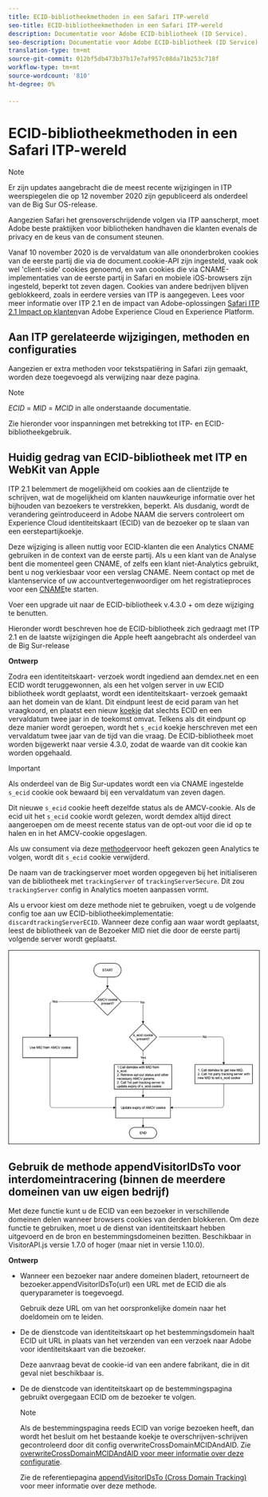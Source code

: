 ```yaml
---
title: ECID-bibliotheekmethoden in een Safari ITP-wereld
seo-title: ECID-bibliotheekmethoden in een Safari ITP-wereld
description: Documentatie voor Adobe ECID-bibliotheek (ID Service).
seo-description: Documentatie voor Adobe ECID-bibliotheek (ID Service).
translation-type: tm+mt
source-git-commit: 012bf5db473b37b17e7af957c08da71b253c718f
workflow-type: tm+mt
source-wordcount: '810'
ht-degree: 0%

---
```



# ECID-bibliotheekmethoden in een Safari ITP-wereld

>[!NOTE]
>
>Er zijn updates aangebracht die de meest recente wijzigingen in ITP weerspiegelen die op 12 november 2020 zijn gepubliceerd als onderdeel van de Big Sur OS-release.

Aangezien Safari het grensoverschrijdende volgen via ITP aanscherpt, moet Adobe beste praktijken voor bibliotheken handhaven die klanten evenals de privacy en de keus van de consument steunen.

Vanaf 10 november 2020 is de vervaldatum van alle ononderbroken cookies van de eerste partij die via de document.cookie-API zijn ingesteld, vaak ook wel &#39;client-side&#39; cookies genoemd, en van cookies die via CNAME-implementaties van de eerste partij in Safari en mobiele iOS-browsers zijn ingesteld, beperkt tot zeven dagen. Cookies van andere bedrijven blijven geblokkeerd, zoals in eerdere versies van ITP is aangegeven. Lees voor meer informatie over ITP 2.1 en de impact van Adobe-oplossingen [Safari ITP 2.1 Impact op klanten](https://medium.com/adobetech/safari-itp-2-1-impact-on-adobe-experience-cloud-customers-9439cecb55ac)van Adobe Experience Cloud en Experience Platform.

## Aan ITP gerelateerde wijzigingen, methoden en configuraties

Aangezien er extra methoden voor tekstspatiëring in Safari zijn gemaakt, worden deze toegevoegd als verwijzing naar deze pagina.

>[!NOTE]
>
>*ECID* = *MID* = *MCID* in alle onderstaande documentatie.

Zie hieronder voor inspanningen met betrekking tot ITP- en ECID-bibliotheekgebruik.

## Huidig gedrag van ECID-bibliotheek met ITP en WebKit van Apple

ITP 2.1 belemmert de mogelijkheid om cookies aan de clientzijde te schrijven, wat de mogelijkheid om klanten nauwkeurige informatie over het bijhouden van bezoekers te verstrekken, beperkt. Als dusdanig, wordt de verandering geïntroduceerd in Adobe NAAM die servers controleert om Experience Cloud identiteitskaart (ECID) van de bezoeker op te slaan van een eerstepartijkoekje.

Deze wijziging is alleen nuttig voor ECID-klanten die een Analytics CNAME gebruiken in de context van de eerste partij. Als u een klant van de Analyse bent die momenteel geen CNAME, of zelfs een klant niet-Analytics gebruikt, bent u nog verkiesbaar voor een verslag CNAME. Neem contact op met de klantenservice of uw accountvertegenwoordiger om het registratieproces voor een [CNAME](https://docs.adobe.com/content/help/en/core-services/interface/ec-cookies/cookies-first-party.html)te starten.

Voer een upgrade uit naar de ECID-bibliotheek v.4.3.0 + om deze wijziging te benutten.

Hieronder wordt beschreven hoe de ECID-bibliotheek zich gedraagt met ITP 2.1 en de laatste wijzigingen die Apple heeft aangebracht als onderdeel van de Big Sur-release

**Ontwerp**

Zodra een identiteitskaart- verzoek wordt ingediend aan demdex.net en een ECID wordt teruggewonnen, als een het volgen server in uw ECID bibliotheek wordt geplaatst, wordt een identiteitskaart- verzoek gemaakt aan het domein van de klant. Dit eindpunt leest de ecid param van het vraagkoord, en plaatst een nieuw [koekje](/help/introduction/cookies.md) dat slechts ECID en een vervaldatum twee jaar in de toekomst omvat. Telkens als dit eindpunt op deze manier wordt geroepen, wordt het `s_ecid` koekje herschreven met een vervaldatum twee jaar van de tijd van die vraag. De ECID-bibliotheek moet worden bijgewerkt naar versie 4.3.0, zodat de waarde van dit cookie kan worden opgehaald.

>[!IMPORTANT]
>
>Als onderdeel van de Big Sur-updates wordt een via CNAME ingestelde `s_ecid` cookie ook bewaard bij een vervaldatum van zeven dagen.

Dit nieuwe `s_ecid` cookie heeft dezelfde status als de AMCV-cookie. Als de ecid uit het `s_ecid` cookie wordt gelezen, wordt demdex altijd direct aangeroepen om de meest recente status van de opt-out voor die id op te halen en in het AMCV-cookie opgeslagen.

Als uw consument via deze [methode](https://docs.adobe.com/content/help/en/analytics/implementation/js/opt-out.html)ervoor heeft gekozen geen Analytics te volgen, wordt dit `s_ecid` cookie verwijderd.

De naam van de trackingserver moet worden opgegeven bij het initialiseren van de bibliotheek met `trackingServer` of `trackingServerSecure`. Dit zou `trackingServer` config in Analytics moeten aanpassen vormt.

Als u ervoor kiest om deze methode niet te gebruiken, voegt u de volgende config toe aan uw ECID-bibliotheekimplementatie: `discardtrackingServerECID`. Wanneer deze config aan waar wordt geplaatst, leest de bibliotheek van de Bezoeker MID niet die door de eerste partij volgende server wordt geplaatst.

![](assets/itp-proposal-v1.png)

## Gebruik de methode appendVisitorIDsTo voor interdomeintracering (binnen de meerdere domeinen van uw eigen bedrijf)

Met deze functie kunt u de ECID van een bezoeker in verschillende domeinen delen wanneer browsers cookies van derden blokkeren. Om deze functie te gebruiken, moet u de dienst van identiteitskaart hebben uitgevoerd en de bron en bestemmingsdomeinen bezitten. Beschikbaar in VisitorAPI.js versie 1.7.0 of hoger (maar niet in versie 1.10.0).

**Ontwerp**

* Wanneer een bezoeker naar andere domeinen bladert, retourneert de bezoeker.appendVisitorIDsTo(url) een URL met de ECID die als queryparameter is toegevoegd.

   Gebruik deze URL om van het oorspronkelijke domein naar het doeldomein om te leiden.

* De de dienstcode van identiteitskaart op het bestemmingsdomein haalt ECID uit URL in plaats van het verzenden van een verzoek naar Adobe voor identiteitskaart van die bezoeker.

   Deze aanvraag bevat de cookie-id van een andere fabrikant, die in dit geval niet beschikbaar is.

* De de dienstcode van identiteitskaart op de bestemmingspagina gebruikt overgegaan ECID om de bezoeker te volgen.

   >[!NOTE]
   >Als de bestemmingspagina reeds ECID van vorige bezoeken heeft, dan wordt het besluit om het bestaande koekje te overschrijven-schrijven gecontroleerd door dit config overwriteCrossDomainMCIDAndAID. Zie [overwriteCrossDomainMCIDAndAID voor meer informatie over deze configuratie](/help/library/function-vars/overwrite-visitor-id.md).
   >
   >Zie de referentiepagina [appendVisitorIDsTo (Cross Domain Tracking)](/help/library/get-set/appendvisitorid.md) voor meer informatie over deze methode.
